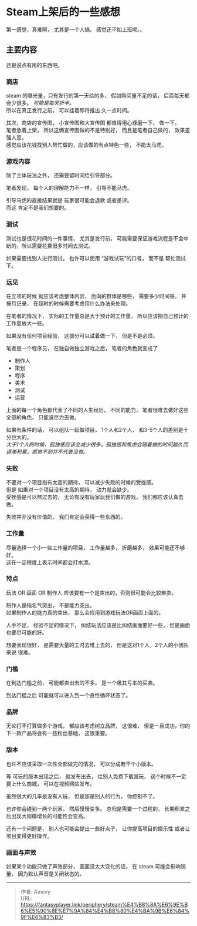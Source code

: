 # Steam上架后的一些感想


第一感觉，真难啊， 尤其是一个人搞。   感觉还不如上班呢。。 

## 主要内容

还是说点有用的东西吧。 

### 商店

steam 的曝光量，只有发行的第一天给的多， 假如购买量不足的话， 后面每天都会少很多。    *可能是每天折半。*  
所以在真正发行之前， 可以挂着即将推出 久一点时间。 

其次，商店的宣传图， 小宣传图和大宣传图 都值得用心琢磨一下， 做一下。   
笔者急着上架， 所以这俩宣传图做的不是特别好， 而且是笔者自己做的， 效果差强人意。  
感觉应该花钱找别人帮忙做的，应该做的有点特色一些， 不能太马虎。 


### 游戏内容

除了主体玩法之外， 还需要留时间给引导部分。  

笔者发现， 每个人的理解能力不一样， 引导不能马虎。  

引导马虎的直接结果就是 玩家很可能会退款 或者差评。   
而这 肯定不是我们想要的。 

### 测试

测试也是很花时间的一件事情，  尤其是发行前， 可能需要保证游戏流程是不会中断的，所以需要花费很多时间去测试。 

如果需要找别人进行测试， 也许可以使用 “游戏试玩”的口号， 而不是 帮忙测试下。 

### 远见

在立项的时候 就应该考虑整体内容， 面向的群体是哪些， 需要多少时间等。 
并按月记录， 在超时的时候需要考虑用什么办法来处理。 

在笔者的情况下， 实际的工作量总是大于预计的工作量， 所以应该把自己预计的工作量放大一些。 

如果没有任何项目经验， 这部分可以试着做一下， 但是不是必须。 

笔者是一个程序员， 在独自做独立游戏之后， 笔者的角色就变成了
- 制作人
- 策划
- 程序
- 美术 
- 测试
- 运营

上面的每一个角色都代表了不同的人生经历， 不同的能力， 笔者很难去做好这些全部的角色， 只能说尽力去做。 

如果有条件的话， 可以组队一起做项目。
1个人和2个人， 和3-5个人的差别是十分巨大的。   
*大于1个人的时候，孤独感应该会减少很多。孤独感和焦虑会随着做的时间越久而逐渐积累，感觉不到并不代表没有。*

### 失败

不要对一个项目抱有太高的期待， 可以减少失败的时候的受挫感。  
但是 如果对一个项目没有太高的期待， 动力就会缺少。  
受挫感是可以熬过去的， 无论有没有玩家玩我们做的游戏， 我们都应该认真去做。

失败并非没有价值的， 我们肯定会获得一些东西的。 


### 工作量

尽量选择一个小一些工作量的项目， 工作量越多， 折磨越多， 效果可能还不够好。   
这在一定程度上表示时间都会打水漂。

### 特点

玩法 OR 画面 OR 制作人  应该要有一个是突出的，否则很可能会比较难卖。

制作人是指名气突出， 不是能力突出。  
如果制作人的能力真的突出， 那么会应用到游戏玩法OR画面上面的。 

人手不足， 经验不足的情况下， 纠结玩法应该是比纠结画面要好一些， 但是画面也要尽可能的好。 

想要表现很好， 是需要大量的工时去堆上去的， 但是这对1个人，2个人的小团队来说 很难。

### 门槛

在到达门槛之前， 可能都卖出去的不多。 是一个极其亏本的买卖。 

到达门槛之后 可能就可以进入到一个良性循环状态了。

### 品牌

无论打不打算做多个游戏， 都应该考虑树立品牌， 这很难， 但是一旦成功，你的下一款产品将会有一些粉丝基础， 这很重要。 


### 版本

也许不应该采取一次性全部做完的情况， 可以分成若干个小版本。 

等 可玩的版本出现之后， 就发布出去， 给别人免费下载游玩， 这个时候不一定要上什么商城， 可以在视频网站发布。 

虽然很大的几率是没有人玩， 但是那是别人的行为， 你控制不了。 

也许你会碰到一两个玩家， 然后慢慢变多。  总归是需要一个过程的， 长期积累之后出现大规模增长的可能性会变高。

还有一个问题是， 别人也可能会提出一些好点子， 让你提高项目的娱乐性 或者让项目变得更好操作。 


### 画面与声效

如果某个功能只做了声效部分， 画面没太大变化的话， 在 steam 可能会影响销量， 因为默认声音是关闭状态的。 


---

> 作者: Aincvy  
> URL: https://fantasyplayer.link/periphery/steam%E4%B8%8A%E6%9E%B6%E5%90%8E%E7%9A%84%E4%B8%80%E4%BA%9B%E6%84%9F%E6%83%B3/  

